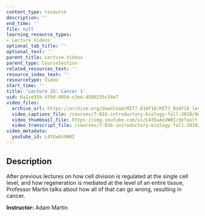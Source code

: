 ```yaml
---
content_type: resource
description: ''
end_time: ''
file: null
learning_resource_types:
- Lecture Videos
optional_tab_title: ''
optional_text: ''
parent_title: Lecture Videos
parent_type: CourseSection
related_resources_text: ''
resource_index_text: ''
resourcetype: Video
start_time: ''
title: 'Lecture 25: Cancer 1'
uid: 6a1ce95b-4f9d-405d-c3ed-d58d135c54e7
video_files:
  archive_url: https://archive.org/download/MIT7.016F18/MIT7_016F18_lec25_300k.mp4
  video_captions_file: /courses/7-016-introductory-biology-fall-2018/0e877db7e5c258a4935296d692699311_L4tEwAsVW0I.vtt
  video_thumbnail_file: https://img.youtube.com/vi/L4tEwAsVW0I/default.jpg
  video_transcript_file: /courses/7-016-introductory-biology-fall-2018/cf3e136f3bfc24955a70b68281414a14_L4tEwAsVW0I.pdf
video_metadata:
  youtube_id: L4tEwAsVW0I
---
```


Description
-----------

After previous lectures on how cell division is regulated at the single cell level, and how regeneration is mediated at the level of an entire tissue, Professor Martin talks about how all of that can go wrong, resulting in cancer.

**Instructor:** Adam Martin